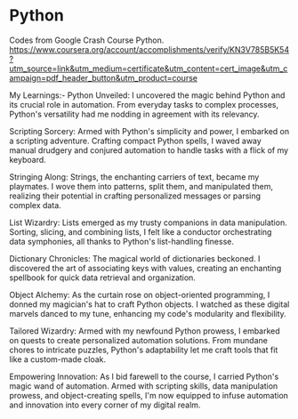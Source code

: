 # Python
Codes from Google Crash Course Python.
https://www.coursera.org/account/accomplishments/verify/KN3V785B5K54?utm_source=link&utm_medium=certificate&utm_content=cert_image&utm_campaign=pdf_header_button&utm_product=course

My Learnings:-
Python Unveiled: I uncovered the magic behind Python and its crucial role in automation. From everyday tasks to complex processes, Python's versatility had me nodding in agreement with its relevancy.

Scripting Sorcery: Armed with Python's simplicity and power, I embarked on a scripting adventure. Crafting compact Python spells, I waved away manual drudgery and conjured automation to handle tasks with a flick of my keyboard.

Stringing Along: Strings, the enchanting carriers of text, became my playmates. I wove them into patterns, split them, and manipulated them, realizing their potential in crafting personalized messages or parsing complex data.

List Wizardry: Lists emerged as my trusty companions in data manipulation. Sorting, slicing, and combining lists, I felt like a conductor orchestrating data symphonies, all thanks to Python's list-handling finesse.

Dictionary Chronicles: The magical world of dictionaries beckoned. I discovered the art of associating keys with values, creating an enchanting spellbook for quick data retrieval and organization.

Object Alchemy: As the curtain rose on object-oriented programming, I donned my magician's hat to craft Python objects. I watched as these digital marvels danced to my tune, enhancing my code's modularity and flexibility.

Tailored Wizardry: Armed with my newfound Python prowess, I embarked on quests to create personalized automation solutions. From mundane chores to intricate puzzles, Python's adaptability let me craft tools that fit like a custom-made cloak.

Empowering Innovation: As I bid farewell to the course, I carried Python's magic wand of automation. Armed with scripting skills, data manipulation prowess, and object-creating spells, I'm now equipped to infuse automation and innovation into every corner of my digital realm.
